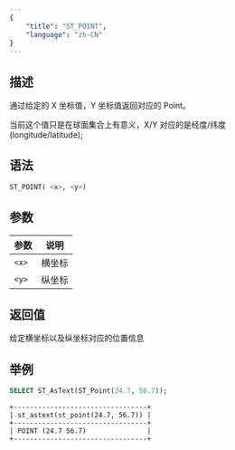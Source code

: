```yaml
---
{
    "title": "ST_POINT",
    "language": "zh-CN"
}
---
```


## 描述

通过给定的 X 坐标值，Y 坐标值返回对应的 Point。

当前这个值只是在球面集合上有意义，X/Y 对应的是经度/纬度 (longitude/latitude);

## 语法

```sql
ST_POINT( <x>, <y>)
```
## 参数

| 参数  | 说明  |
|-----|-----|
| `<x>` | 横坐标 |
| `<y>` | 纵坐标 |

## 返回值

给定横坐标以及纵坐标对应的位置信息

## 举例

```sql
SELECT ST_AsText(ST_Point(24.7, 56.7));
```

```text
+---------------------------------+
| st_astext(st_point(24.7, 56.7)) |
+---------------------------------+
| POINT (24.7 56.7)               |
+---------------------------------+
```